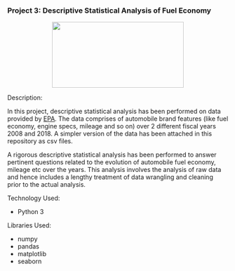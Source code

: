 
### Project 3: Descriptive Statistical Analysis of Fuel Economy

<p align="center">
    <img width="300" height="150"
         src="https://i.gaw.to/content/photos/37/85/378503_Top_10_les_voitures_hybrides_qui_consomment_le_moins.jpg">
</p>

Description:

In this project, descriptive statistical analysis has 
been performed on data provided by [EPA](https://www.epa.gov/compliance-and-fuel-economy-data/data-cars-used-testing-fuel-economy).
The data comprises of automobile brand features (like fuel economy,
engine specs, mileage and so on) over 2 different fiscal years 
2008 and 2018. A simpler version of the data has been attached in 
this repository as csv files.

A rigorous descriptive statistical analysis has been performed to 
answer pertinent questions related to the evolution of automobile 
fuel economy, mileage etc over the years. This analysis involves 
the analysis of raw data and hence includes a lengthy 
treatment of data wrangling and cleaning prior to the actual analysis.
  
  
  Technology Used:
  * Python 3
  
  Libraries Used:
  * numpy
  * pandas
  * matplotlib
  * seaborn